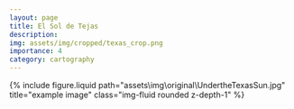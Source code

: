 ```yaml
---
layout: page
title: El Sol de Tejas
description: 
img: assets/img/cropped/texas_crop.png
importance: 4
category: cartography
---
```

<div class="row justify-content-sm-center">
  <div class="col-12 mt-3 mt-md-0">
    {% include figure.liquid path="assets\img\original\UndertheTexasSun.jpg" title="example image" class="img-fluid rounded z-depth-1" %}
  </div>
</div>
